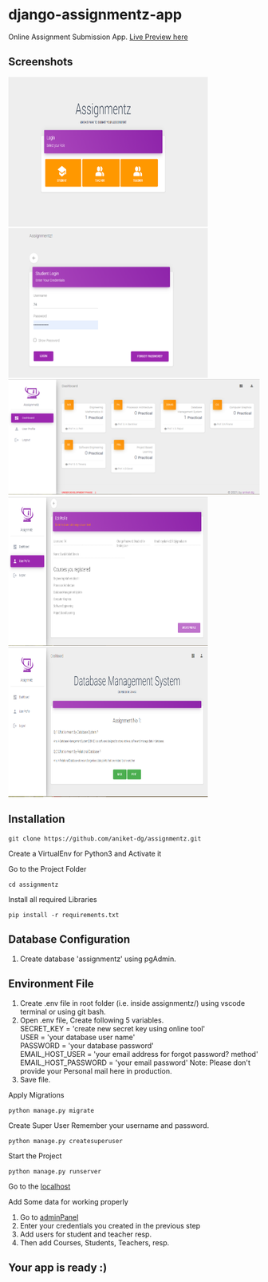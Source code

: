 # django-assignmentz-app
Online Assignment Submission App. [Live Preview here](http://assignmentz.pythonanywhere.com/)

## Screenshots

<img src="https://github.com/aniket-dg/django-assignmentz-app/blob/master/screenshots/login.PNG" width="400" height="300">   <img src="https://github.com/aniket-dg/django-assignmentz-app/blob/master/screenshots/student_login.PNG" width="400" height="300">
<img src="https://github.com/aniket-dg/django-assignmentz-app/blob/master/screenshots/student_dashboard.PNG" width= "805">
  <img src="https://github.com/aniket-dg/django-assignmentz-app/blob/master/screenshots/profile.PNG" width="400" height="300">  <img src="https://github.com/aniket-dg/django-assignmentz-app/blob/master/screenshots/assignment_review.PNG" width="400" height="300">

## Installation



```
git clone https://github.com/aniket-dg/assignmentz.git
```
Create a VirtualEnv for Python3 and Activate it

Go to the Project Folder
```
cd assignmentz
```
Install all required Libraries
```
pip install -r requirements.txt
```
## Database Configuration
  1. Create database 'assignmentz' using pgAdmin.

## Environment File
1. Create .env file in root folder (i.e. inside assignmentz/) using vscode terminal or using git bash.
1. Open .env file, Create following 5 variables. 
      <br/>SECRET_KEY = 'create new secret key using online tool' <br/>
      USER = 'your database user name'<br/>
      PASSWORD = 'your database password'<br/>
      EMAIL_HOST_USER = 'your email address for forgot password? method'<br/>
      EMAIL_HOST_PASSWORD = 'your email password'  Note: Please don't provide your Personal mail here in production.<br/>
 2. Save file.
 
 Apply Migrations
```
python manage.py migrate
```
 Create Super User
 Remember your username and password.
```
python manage.py createsuperuser
```

Start the Project
```
python manage.py runserver
```
Go to the [localhost](http://127.0.0.1:8000/)


Add Some data for working properly
  1. Go to [adminPanel](http:127.0.0.1:8000/admin)
  2. Enter your credentials you created in the previous step
  3. Add users for student and teacher resp.
  4. Then add Courses, Students, Teachers, resp.
  
## Your app is ready :)
